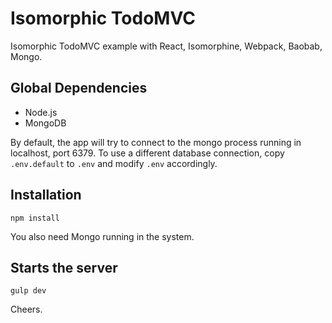 # Isomorphic TodoMVC

Isomorphic TodoMVC example with React, Isomorphine, Webpack, Baobab, Mongo.

## Global Dependencies
* Node.js
* MongoDB

By default, the app will try to connect to the mongo process running in localhost, port 6379. To use a different database connection, copy `.env.default` to `.env` and modify `.env` accordingly.

## Installation
```
npm install
```

You also need Mongo running in the system.

## Starts the server
```
gulp dev
```

Cheers.
